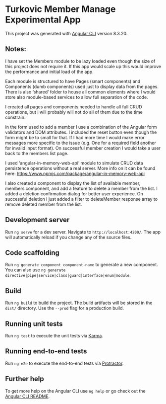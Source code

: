 # Turkovic Member Manage Experimental App

This project was generated with [Angular CLI](https://github.com/angular/angular-cli) version 8.3.20.

## Notes:

I have set the Members module to be lazy loaded even though the size of this project does not require it. If this app would scale up this would improve the performance and initial load of the app.

Each module is structured to have Pages (smart components) and Components (dumb components) used just to display data from the pages. There is also ‘shared’ folder to house all common elements where I would store also module-based services to allow full separation of the code.

I created all pages and components needed to handle all full CRUD operations, but I will probably will not do all of them due to the time constrain. 

In the form used to add a member I use a combination of the Angular form validators and DOM attributes. I included the reset button even though the form might be to small for that. If I had more time I would make error messages more specific to the issue (e.g. One for a required field another for invalid input format). On successful member creation I would take a user back to the members list page.

I used ‘angular-in-memory-web-api’ module to simulate CRUD data persistence operations without a real server. More info on it can be found here: https://www.npmjs.com/package/angular-in-memory-web-api

I also created a component to display the list of available member, members.component, and add a feature to delete a member from the list. I added a deletion confirmation dialog for better user experience. On successful deletion I just added a filter to deleteMember response array to remove deleted member from the list.


## Development server

Run `ng serve` for a dev server. Navigate to `http://localhost:4200/`. The app will automatically reload if you change any of the source files.

## Code scaffolding

Run `ng generate component component-name` to generate a new component. You can also use `ng generate directive|pipe|service|class|guard|interface|enum|module`.

## Build

Run `ng build` to build the project. The build artifacts will be stored in the `dist/` directory. Use the `--prod` flag for a production build.

## Running unit tests

Run `ng test` to execute the unit tests via [Karma](https://karma-runner.github.io).

## Running end-to-end tests

Run `ng e2e` to execute the end-to-end tests via [Protractor](http://www.protractortest.org/).

## Further help

To get more help on the Angular CLI use `ng help` or go check out the [Angular CLI README](https://github.com/angular/angular-cli/blob/master/README.md).
